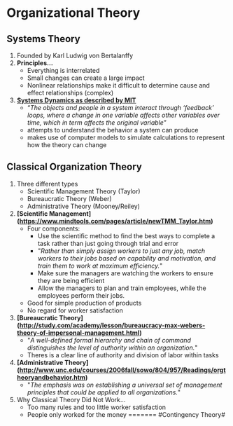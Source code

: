 # Organizational Theory #
## Systems Theory ##
1. Founded by Karl Ludwig von Bertalanffy
2. __Principles…__
	* Everything is interrelated
	* Small changes can create a large impact
	* Nonlinear relationships make it difficult to determine cause and effect relationships (complex)
3. __[Systems Dynamics as described by MIT](http://web.mit.edu/sysdyn/sd-intro/)__
	* “_The objects and people in a system interact through ‘feedback’ loops, where a change in one variable affects other variables over time, which in term affects the original variable_”
	* attempts to understand the behavior a system can produce
	* makes use of computer models to simulate calculations to represent how the theory can change


## Classical Organization Theory ##
1. Three different types
	* Scientific Management Theory (Taylor)
	* Bureaucratic Theory (Weber)
	* Administrative Theory (Mooney/Reiley)
2. __[Scientific Management] (https://www.mindtools.com/pages/article/newTMM_Taylor.htm)__
	* Four components: 
		- Use the scientific method to find the best ways to complete a task rather than just going through trial and error
		- "_Rather than simply assign workers to just any job, match workers to their jobs based on capability and motivation, and train them to work at maximum efficiency._"
		- Make sure the managers are watching the workers to ensure they are being efficient
		- Allow the managers to plan and train employees, while the employees perform their jobs.
	* Good for simple production of products
	* No regard for worker satisfaction
3. __[Bureaucratic Theory] (http://study.com/academy/lesson/bureaucracy-max-webers-theory-of-impersonal-management.html)__
	* "_A well-defined formal hierarchy and chain of command distinguishes the level of authority within an organization._"
	* Theres is a clear line of authority and division of labor within tasks
4. __[Administrative Theory] (http://www.unc.edu/courses/2006fall/sowo/804/957/Readings/orgtheoryandbehavior.htm)__
	* "_The emphasis was on establishing a universal set of management principles that could be applied to all organizations._"
5. Why Classical Theory Did Not Work...
	* Too many rules and too little worker satisfaction
	* People only worked for the money
=======
#Contingency Theory#

